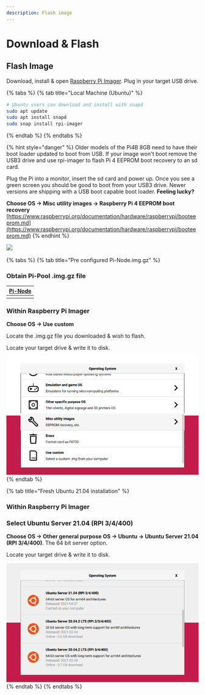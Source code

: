 ```yaml
---
description: Flash image
---
```


# Download & Flash

## Flash Image

Download, install & open [Raspberry Pi Imager](https://github.com/raspberrypi/rpi-imager/releases/latest). Plug in your target USB drive.

{% tabs %}
{% tab title="Local Machine \(Ubuntu\)" %}
```bash
# Ubuntu users can download and install with snapd
sudo apt update
sudo apt install snapd
sudo snap install rpi-imager
```
{% endtab %}
{% endtabs %}

{% hint style="danger" %}
Older models of the Pi4B 8GB need to have their boot loader updated to boot from USB. If your image won't boot remove the USB3 drive and use rpi-imager to flash Pi 4 EEPROM boot recovery to an sd card.

Plug the Pi into a monitor, insert the sd card and power up. Once you see a green screen you should be good to boot from your USB3 drive. Newer versions are shipping with a USB boot capable boot loader. **Feeling lucky?**

**Choose OS -&gt; Misc utility images -&gt; Raspberry Pi 4 EEPROM boot recovery** [https://www.raspberrypi.org/documentation/hardware/raspberrypi/booteeprom.md](https://www.raspberrypi.org/documentation/hardware/raspberrypi/booteeprom.md)
{% endhint %}

![](../../../.gitbook/assets/otgpoltut%20%281%29%20%281%29.png)

{% tabs %}
{% tab title="Pre configured Pi-Node.img.gz" %}
### Obtain Pi-Pool .img.gz file

| [Pi-Node](https://db.adamantium.online/Pi-Node.img.gz) |
|:------------------------------------------------------ |
|                                                        |


### Within Raspberry Pi Imager

**Choose OS -&gt; Use custom**

Locate the .img.gz file you downloaded & wish to flash.

Locate your target drive & write it to disk.

![](../../../.gitbook/assets/image-2-.png)
{% endtab %}

{% tab title="Fresh Ubuntu 21.04 installation" %}
### Within Raspberry Pi Imager

### Select  Ubuntu Server 21.04 \(RPI 3/4/400\)

**Choose OS -&gt; Other general purpose OS -&gt; Ubuntu -&gt; Ubuntu Server 21.04 \(RPI 3/4/400\)**. The 64 bit server option.

Locate your target drive & write it to disk.

![](../../../.gitbook/assets/21.04-rpi-imager.png)
{% endtab %}
{% endtabs %}

